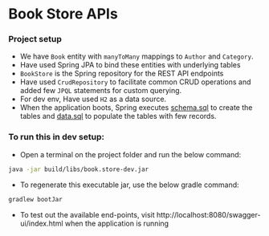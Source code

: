 # Book Store APIs

### Project setup

- We have `Book` entity with `manyToMany` mappings to `Author` and `Category`.
- Have used Spring JPA to bind these entities with underlying tables
- `BookStore` is the Spring repository for the REST API endpoints
- Have used `CrudRepository` to facilitate common CRUD operations and added few `JPQL` statements for custom querying.
- For dev env, Have used `H2` as a data source.
- When the application boots, Spring executes [schema.sql](src/main/resources/schema.sql) to create the tables
  and [data.sql](src/main/resources/data.sql) to populate the tables with few records.

### To run this in dev setup:

- Open a terminal on the project folder and run the below command:

```bash
java -jar build/libs/book.store-dev.jar
```

- To regenerate this executable jar, use the below gradle command:

```bash
gradlew bootJar
```

- To test out the available end-points, visit http://localhost:8080/swagger-ui/index.html when the application is
  running
